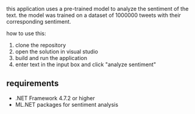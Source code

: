 this application uses a pre-trained model to analyze the sentiment of the text.
the model was trained on a dataset of 1000000 tweets with their corresponding sentiment.


how to use this:

1. clone the repository
2. open the solution in visual studio
3. build and run the application
4. enter text in the input box and click "analyze sentiment"

## requirements

- .NET Framework 4.7.2 or higher
- ML.NET packages for sentiment analysis



